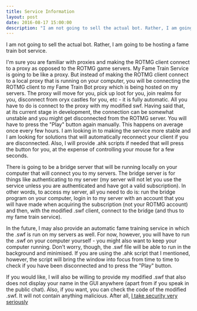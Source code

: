 ```yaml
---
title: Service Information
layout: post
date: 2016-08-17 15:00:00
description: "I am not going to sell the actual bot. Rather, I am going to be hosting a fame train bot ***service***."
---
```


I am not going to sell the actual bot. Rather, I am going to be hosting a fame train bot service. 

I'm sure you are familiar with proxies and making the ROTMG client connect to a proxy as opposed to the ROTMG game servers. My Fame Train Service is going to be like a proxy. But instead of making the ROTMG client connect to a local proxy that is running on your computer, you will be connecting the ROTMG client to my Fame Train Bot proxy which is being hosted on my servers. The proxy will move for you, pick up loot for you, join realms for you, disconnect from oryx castles for you, etc - it is fully automatic. All you have to do is connect to the proxy with my modified swf. Having said that, at its current stage in development, the connection can be somewhat unstable and you might get disconnected from the ROTMG server. You will have to press the "Play" button again manually. This happens on average once every few hours. I am looking in to making the service more stable and I am looking for solutions that will automatically reconnect your client if you are disconnected. Also, I will provide .ahk scripts if needed that will press the button for you, at the expense of controlling your mouse for a few seconds.

There is going to be a bridge server that will be running locally on your computer that will connect you to my servers. The bridge server is for things like authenticating to my server (my server will not let you use the service unless you are authenticated and have got a valid subscription). In other words, to access my server, all you need to do is: run the bridge program on your computer, login in to my server with an account that you will have made when acquiring the subscription (not your ROTMG account) and then, with the modified .swf client, connect to the bridge (and thus to my fame train service).

In the future, I may also provide an automatic fame training service in which the .swf is run on my servers as well. For now, however, you will have to run the .swf on your computer yourself - you might also want to keep your computer running. Don't worry, though, the .swf file will be able to run in the background and minimised. If you are using the .ahk script that I mentioned, however, the script will bring the window into focus from time to time to check if you have been disconnected and to press the "Play" button.

If you would like, I will also be willing to provide my modified .swf that also does not display your name in the GUI anywhere (apart from if you speak in the public chat). Also, if you want, you can check the code of the modified .swf. It will not contain anything malicious. After all, <a href="{{ site.url }}/2016/08/serviceinformation/">I take security very seriously</a>